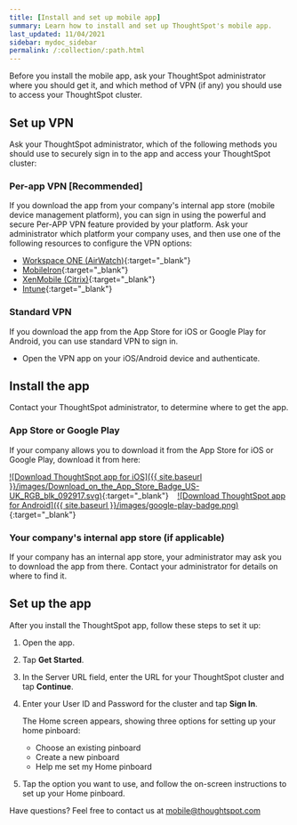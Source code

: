 ```yaml
---
title: [Install and set up mobile app]
summary: Learn how to install and set up ThoughtSpot's mobile app.
last_updated: 11/04/2021
sidebar: mydoc_sidebar
permalink: /:collection/:path.html
---
```

Before you install the mobile app, ask your ThoughtSpot administrator where you should get it, and which method of VPN (if any) you should use to access your ThoughtSpot cluster.

## Set up VPN

Ask your ThoughtSpot administrator, which of the following methods you should use to securely sign in to  the app and access your ThoughtSpot cluster:

### Per-app VPN [Recommended]

If you download the app from your company's internal app store (mobile device management platform), you can sign in using the powerful and secure Per-APP VPN feature provided by your platform. Ask your administrator which platform your company uses, and then use one of the following resources to configure the VPN options:

- [Workspace ONE (AirWatch)](https://docs.vmware.com/en/VMware-Workspace-ONE-UEM/1811/VMware-Workspace-ONE-UEM-iOS-Device-Management/GUID-AWT-IOS-PROFILEVPN.html){:target="_blank"}
- [MobileIron](http://mi.extendedhelp.mobileiron.com/53/all/en/desktop/Per-App_VPN_Configuration.htm){:target="_blank"}
- [XenMobile (Citrix)](https://docs.citrix.com/en-us/citrix-endpoint-management/policies/vpn-policy.html){:target="_blank"}
- [Intune](https://docs.microsoft.com/en-us/intune/vpn-setting-configure-per-app){:target="_blank"}

### Standard VPN

If you download the app from the App Store for iOS or Google Play for Android, you can use standard VPN to sign in.

- Open the VPN app on your iOS/Android device and authenticate.

## Install the app

Contact your ThoughtSpot administrator, to determine where to get the app.

### App Store or Google Play

If your company allows you to download it from the App Store for iOS or Google Play, download it from here:

[![Download ThoughtSpot app for iOS]({{ site.baseurl }}/images/Download_on_the_App_Store_Badge_US-UK_RGB_blk_092917.svg)](https://apps.apple.com/app/id1437983463){:target="_blank"}  &nbsp;&nbsp;&nbsp;[![Download ThoughtSpot app for Android]({{ site.baseurl }}/images/google-play-badge.png)](https://play.google.com/store/apps/details?id=com.thoughtspot.client&pcampaignid=pcampaignidMKT-Other-global-all-co-prtnr-py-PartBadge-Mar2515-1){:target="_blank"}

### Your company's internal app store (if applicable)

If your company has an internal app store, your administrator may ask you to download the app from there. Contact your administrator for details on where to find it.

## Set up the app

After you install the ThoughtSpot app, follow these steps to set it up:
1. Open the app.
2. Tap **Get Started**.
3. In the Server URL field, enter the URL for your ThoughtSpot cluster and tap **Continue**.
4. Enter your User ID and Password for the cluster and tap **Sign In**.

   The Home screen appears, showing three options for setting up your home pinboard:
   - Choose an existing pinboard
   - Create a new pinboard
   - Help me set my Home pinboard
6. Tap the option you want to use, and follow the on-screen instructions to set up your Home pinboard.

Have questions? Feel free to contact us at [mobile@thoughtspot.com](mailto:mobile@thoughtspot.com?subject=ThoughtSpot%20Mobile%20App%20Question)
